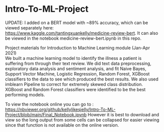 # Intro-To-ML-Project

UPDATE:
I added on a BERT model with ~89% accuracy, which can be viewed separately here: https://www.kaggle.com/tantingxuankelly/medicine-review-bert. It can also be viewed in the notebook medicine-review-bert.ipynb in this repo.

Project materials for Introduction to Machine Learning module (Jan-Apr 2021) <br>
We built a machine learning model to identify the illness a patient is suffering from through their text review. We did text data preprocessing, exploratory data analysis and sentiment analysis, and fit Naive Bayes, Support Vector Machine, Logistic Regression, Random Forest, XGBoost classifiers to the data to see which produced the best results. We also used imblearn Pipeline to correct for extremely skewed class distribution. XGBoost and Random Forest classifiers were identified to be the best performing models.

To view the notebook online you can go to : https://nbviewer.org/github/kellylikesjelly/Intro-To-ML-Project/blob/main/Final_Notebook.ipynb
However it is best to download and view so the long output from some cells can be collapsed for easier viewing since that function is not available on the online version.
